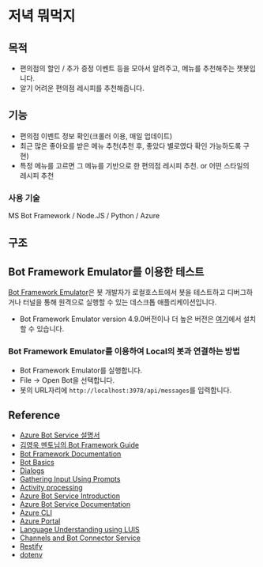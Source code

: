 # 저녁 뭐먹지

## 목적
* 편의점의 할인 / 추가 증정 이벤트 등을 모아서 알려주고, 메뉴를 추천해주는 챗봇입니다.
* 알기 어려운 편의점 레시피를 추천해줍니다.

## 기능 
* 편의점 이벤트 정보 확인(크롤러 이용, 매일 업데이트)
* 최근 많은 좋아요를 받은 메뉴 추천(추천 후, 좋았다 별로였다 확인 가능하도록 구현)
* 특정 메뉴를 고르면 그 메뉴를 기반으로 한 편의점 레시피 추천. or 어떤 스타일의 레시피 추천

### 사용 기술
MS Bot Framework / Node.JS / Python / Azure

## 구조




## Bot Framework Emulator를 이용한 테스트

[Bot Framework Emulator](https://github.com/microsoft/botframework-emulator)은 봇 개발자가 로컬호스트에서 봇을 테스트하고 디버그하거나 터널을 통해 원격으로 실행할 수 있는 데스크톱 애플리케이션입니다.

- Bot Framework Emulator version 4.9.0버전이나 더 높은 버전은  [여기](https://github.com/Microsoft/BotFramework-Emulator/releases)에서 설치할 수 있습니다.

### Bot Framework Emulator를 이용하여 Local의 봇과 연결하는 방법

- Bot Framework Emulator를 실행합니다.
- File -> Open Bot을 선택합니다.
- 봇의 URL자리에 `http://localhost:3978/api/messages`를 입력합니다.

## Reference

- [Azure Bot Service 설명서](https://docs.microsoft.com/ko-kr/azure/bot-service/?view=azure-bot-service-4.0)
- [김영욱 멘토님의 Bot Framework Guide](https://github.com/KoreaEva/Bot)
- [Bot Framework Documentation](https://docs.botframework.com)
- [Bot Basics](https://docs.microsoft.com/azure/bot-service/bot-builder-basics?view=azure-bot-service-4.0)
- [Dialogs](https://docs.microsoft.com/en-us/azure/bot-service/bot-builder-concept-dialog?view=azure-bot-service-4.0)
- [Gathering Input Using Prompts](https://docs.microsoft.com/en-us/azure/bot-service/bot-builder-prompts?view=azure-bot-service-4.0&tabs=javascript)
- [Activity processing](https://docs.microsoft.com/en-us/azure/bot-service/bot-builder-concept-activity-processing?view=azure-bot-service-4.0)
- [Azure Bot Service Introduction](https://docs.microsoft.com/azure/bot-service/bot-service-overview-introduction?view=azure-bot-service-4.0)
- [Azure Bot Service Documentation](https://docs.microsoft.com/azure/bot-service/?view=azure-bot-service-4.0)
- [Azure CLI](https://docs.microsoft.com/cli/azure/?view=azure-cli-latest)
- [Azure Portal](https://portal.azure.com)
- [Language Understanding using LUIS](https://docs.microsoft.com/en-us/azure/cognitive-services/luis/)
- [Channels and Bot Connector Service](https://docs.microsoft.com/en-us/azure/bot-service/bot-concepts?view=azure-bot-service-4.0)
- [Restify](https://www.npmjs.com/package/restify)
- [dotenv](https://www.npmjs.com/package/dotenv)
